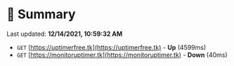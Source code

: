 # 📖 Summary
Last updated: **12/14/2021, 10:59:32 AM**

- `GET` [https://uptimerfree.tk](https://uptimerfree.tk) - **Up** (4599ms)
- `GET` [https://monitoruptimer.tk](https://monitoruptimer.tk) - **Down** (40ms)
